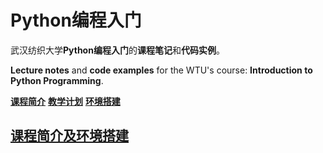
# Python编程入门

武汉纺织大学**Python编程入门**的**课程笔记**和**代码实例**。

**Lecture notes** and **code examples** for the WTU's course: **Introduction to Python Programming**.

[**课程简介**](intro.md) [**教学计划**](syllabus.md) [**环境搭建**](env.md)

## [课程简介及环境搭建](Lec01-课程简介及环境搭建.md)



